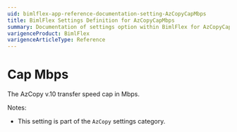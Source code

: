 ```yaml
---
uid: bimlflex-app-reference-documentation-setting-AzCopyCapMbps
title: BimlFlex Settings Definition for AzCopyCapMbps
summary: Documentation of settings option within BimlFlex for AzCopyCapMbps
varigenceProduct: BimlFlex
varigenceArticleType: Reference
---
```


# Cap Mbps

The AzCopy v.10 transfer speed cap in Mbps.

Notes:

* This setting is part of the `AzCopy` settings category.

